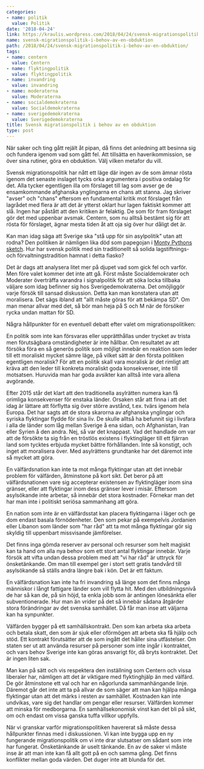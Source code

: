 ```yaml
---
categories:
- name: politik
  value: Politik
date: '2018-04-24'
link: https://kraulis.wordpress.com/2018/04/24/svensk-migrationspolitik-i-behov-av-en-obduktion/
name: svensk-migrationspolitik-i-behov-av-en-obduktion
path: /2018/04/24/svensk-migrationspolitik-i-behov-av-en-obduktion/
tags:
- name: centern
  value: Centern
- name: flyktingpolitik
  value: flyktingpolitik
- name: invandring
  value: invandring
- name: moderaterna
  value: Moderaterna
- name: socialdemokraterna
  value: Socialdemokraterna
- name: sverigedemokraterna
  value: Sverigedemokraterna
title: Svensk migrationspolitik i behov av en obduktion
type: post
---
```

När saker och ting gått rejält åt pipan, då finns det anledning att besinna sig och fundera igenom vad som gått fel. Att tillsätta en haverikommission, se över sina rutiner, göra en obduktion. Välj vilken metafor du vill.

Svensk migrationspolitik har nått ett läge där ingen av de som ämnar rösta igenom det senaste inslaget tycks orka argumentera i positiva ordalag för det. Alla tycker egentligen illa om förslaget till lag som avser ge de ensamkommande afghanska ynglingarna en chans att stanna. Jag skriver "avser" och "chans" eftersom en fundamental kritik mot förslaget från lagrådet med flera är att det är ytterst oklart hur lagen faktiskt kommer att slå. Ingen har påstått att den kritiken är felaktig. De som för fram förslaget gör det med uppenbar avsmak. Centern, som nu alltså bestämt sig för att rösta för förslaget, ägnar mesta tiden åt att oja sig över hur dåligt det är.

Kan man idag säga att Sverige ska "stå upp för sin asylpolitik" utan att rodna? Den politiken är nämligen lika död som papegojan i [Monty Pythons sketch](https://www.youtube.com/watch?v=4vuW6tQ0218). Hur har svensk politik med sin traditionellt så solida lagstiftnings- och förvaltningstradition hamnat i detta fiasko?



Det är dags att analysera litet mer på djupet vad som gick fel och varför. Men före valet kommer det inte att gå. Först måste Socialdemokrater och Moderater överträffa varandra i signalpolitik för att söka locka tillbaka väljare som idag befinner sig hos Sverigedemokraterna. Det omöjliggör varje försök till sansad diskussion. Detta kan man konstatera utan att moralisera. Det sägs ibland att "allt måste göras för att bekämpa SD". Om man menar allvar med det, så bör man heja på S och M när de försöker rycka undan mattan för SD.

Några hållpunkter för en eventuell debatt efter valet om migrationspolitiken:

En politik som inte kan försvaras eller upprätthållas under trycket av trista men förutsägbara omständigheter är inte hållbar. Om resultatet av att försöka föra en så generös politik som möjligt innebär en reaktion som leder till ett moraliskt mycket sämre läge, på vilket sätt är den första politiken egentligen moralisk? För att en politik skall vara moralisk är det rimligt att kräva att den leder till konkreta moraliskt goda konsekvenser, inte till motsatsen. Huruvida man har goda avsikter kan alltså inte vara allena avgörande.

Efter 2015 står det klart att den traditionella asylrätten numera kan få orimliga konsekvenser för enstaka länder. Orsaken står att finna i att det idag är lättare att förflytta sig över större avstånd, t.ex. tvärs igenom hela Europa. Det har sagts att de stora skarorna av afghanska ynglingar och syriska flyktingar flydde för sina liv. De skulle alltså ha befunnit sig i livsfara i alla de länder som låg mellan Sverige å ena sidan, och Afghanistan, Iran eller Syrien å den andra. Nej, så var det knappast. Vad det handlade om var att de försökte ta sig från en tröstlös existens i flyktingläger till ett fjärran land som tycktes erbjuda mycket bättre förhållanden. Inte så konstigt, och inget att moralisera över. Med asylrättens grundtanke har det däremot inte så mycket att göra.

En välfärdsnation kan inte ta mot många flyktingar utan att det innebär problem för välfärden, åtminstone på kort sikt. Det beror på att välfärdsnationen vare sig accepterar existensen av flyktingläger inom sina gränser, eller att flyktingar inom dess gränser lever i misär. Eftersom asylsökande inte arbetar, så innebär det stora kostnader. Förnekar man det har man inte i politiskt seriösa sammanhang att göra.

En nation som inte är en välfärdsstat kan placera flyktingarna i läger och ge dom endast basala förnödenheter. Den som pekar på exempelvis Jordanien eller Libanon som länder som "har råd" att ta mot många flyktingar gör sig skyldig till uppenbart missvisande jämförelser.

Det finns inga gömda reserver av personal och resurser som helt magiskt kan ta hand om alla nya behov som ett stort antal flyktingar innebär. Varje försök att vifta undan dessa problem med att "vi har råd" är uttryck för önsketänkande. Om man till exempel ger i stort sett gratis tandvård till asylsökande så ställs andra längre bak i kön. Det är ett faktum.

En välfärdsnation kan inte ha fri invandring så länge som det finns många människor i långt fattigare länder som vill flytta hit. Med den utbildningsnivå de har så kan de, på sin höjd, ta enkla jobb som är antingen lönesänkta eller subventionerade. Hur man än vrider på det så innebär sådana åtgärder stora förändringar av det svenska samhället. Då får man inse att väljarna kan ha synpunkter.

Välfärden bygger på ett samhällskontrakt. Den som kan arbeta ska arbeta och betala skatt, den som är sjuk eller oförmögen att arbeta ska få hjälp och stöd. Ett kontrakt förutsätter att de som ingått det håller sina utfästelser. Om staten ser ut att använda resurser på personer som inte ingår i kontraktet, och vars behov Sverige inte kan göras ansvarigt för, då bryts kontraktet. Det är ingen liten sak.

Man kan på sätt och vis respektera den inställning som Centern och vissa liberaler har, nämligen att det är viktigare med flyktinghjälp än med välfärd. De gör åtminstone ett val och har en någorlunda sammanhängande linje. Däremot går det inte att ta på allvar de som säger att man kan hjälpa många flyktingar utan att det märks i resten av samhället. Kostnaden kan inte undvikas, vare sig det handlar om pengar eller resurser. Välfärden kommer att minska för medborgarna. En samhällsekonomisk vinst kan det bli på sikt, om och endast om vissa ganska tuffa villkor uppfylls.

När vi granskar varför migrationspolitiken havererat så måste dessa hållpunkter finnas med i diskussionen. Vi kan inte bygga upp en ny fungerande migrationspolitik om vi inte drar slutsatser om sådant som inte har fungerat.  Önsketänkande är uselt tänkande. En av de saker vi måste inse är att man inte kan få allt gott på en och samma gång. Det finns konflikter mellan goda värden. Det duger inte att blunda för det.

